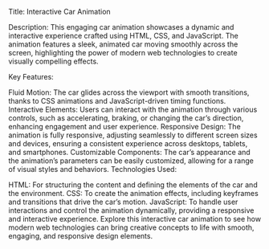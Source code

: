 Title: Interactive Car Animation

Description:
This engaging car animation showcases a dynamic and interactive experience crafted using HTML, CSS, and JavaScript. The animation features a sleek, animated car moving smoothly across the screen, highlighting the power of modern web technologies to create visually compelling effects.

Key Features:

Fluid Motion: The car glides across the viewport with smooth transitions, thanks to CSS animations and JavaScript-driven timing functions.
Interactive Elements: Users can interact with the animation through various controls, such as accelerating, braking, or changing the car’s direction, enhancing engagement and user experience.
Responsive Design: The animation is fully responsive, adjusting seamlessly to different screen sizes and devices, ensuring a consistent experience across desktops, tablets, and smartphones.
Customizable Components: The car’s appearance and the animation’s parameters can be easily customized, allowing for a range of visual styles and behaviors.
Technologies Used:

HTML: For structuring the content and defining the elements of the car and the environment.
CSS: To create the animation effects, including keyframes and transitions that drive the car’s motion.
JavaScript: To handle user interactions and control the animation dynamically, providing a responsive and interactive experience.
Explore this interactive car animation to see how modern web technologies can bring creative concepts to life with smooth, engaging, and responsive design elements.
